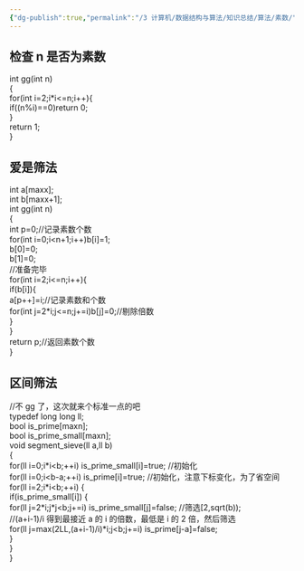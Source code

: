```yaml
---
{"dg-publish":true,"permalink":"/3 计算机/数据结构与算法/知识总结/算法/素数/","title":"素数"}
---
```



## 检查 n 是否为素数
int gg(int n)  
{  
for(int i=2;i\*i\<=n;i++){  
if((n%i)==0)return 0;  
}  
return 1;  
}

## 爱是筛法
int a\[maxx\];  
int b\[maxx+1\];  
int gg(int n)  
{  
int p=0;//记录素数个数  
for(int i=0;i\<n+1;i++)b\[i\]=1;  
b\[0\]=0;  
b\[1\]=0;  
//准备完毕  
for(int i=2;i\<=n;i++){  
if(b\[i\]){  
a\[p++\]=i;//记录素数和个数  
for(int j=2\*i;j\<=n;j+=i)b\[j\]=0;//剔除倍数  
}  
}  
return p;//返回素数个数  
}

## 区间筛法
//不 gg 了，这次就来个标准一点的吧  
typedef long long ll;  
bool is_prime\[maxn\];  
bool is_prime_small\[maxn\];  
void segment_sieve(ll a,ll b)  
{  
for(ll i=0;i\*i\<b;++i) is_prime_small\[i\]=true; //初始化  
for(ll i=0;i\<b-a;++i) is_prime\[i\]=true; //初始化，注意下标变化，为了省空间  
for(ll i=2;i\*i\<b;++i) {  
if(is_prime_small\[i\]) {  
for(ll j=2\*i;j\*j\<b;j+=i) is_prime_small\[j\]=false; //筛选\[2,sqrt(b));  
//(a+i-1)/i 得到最接近 a 的 i 的倍数，最低是 i 的 2 倍，然后筛选  
for(ll j=max(2LL,(a+i-1)/i)\*i;j\<b;j+=i) is_prime\[j-a\]=false;  
}  
}  
}